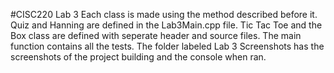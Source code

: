 #CISC220 Lab 3
Each class is made using the method described before it. Quiz and Hanning are defined in the Lab3Main.cpp file. Tic Tac Toe and the Box class are defined with seperate header and source files. The main function contains all the tests. The folder labeled Lab 3 Screenshots has the screenshots of the project building and the console when ran.